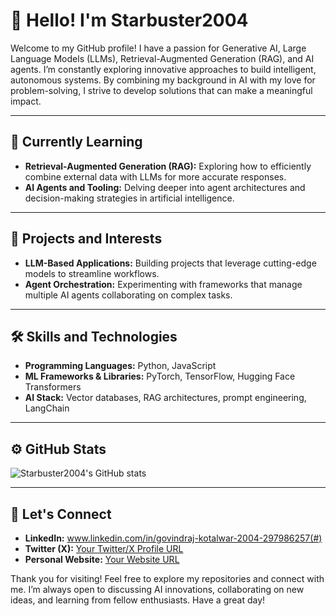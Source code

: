 # 👋 Hello! I'm Starbuster2004

Welcome to my GitHub profile! I have a passion for Generative AI, Large Language Models (LLMs), Retrieval-Augmented Generation (RAG), and AI agents. I’m constantly exploring innovative approaches to build intelligent, autonomous systems. By combining my background in AI with my love for problem-solving, I strive to develop solutions that can make a meaningful impact.

---

## 🌱 Currently Learning

- **Retrieval-Augmented Generation (RAG):** Exploring how to efficiently combine external data with LLMs for more accurate responses.  
- **AI Agents and Tooling:** Delving deeper into agent architectures and decision-making strategies in artificial intelligence.

---

## 🚀 Projects and Interests

- **LLM-Based Applications:** Building projects that leverage cutting-edge models to streamline workflows.  
- **Agent Orchestration:** Experimenting with frameworks that manage multiple AI agents collaborating on complex tasks.

---

## 🛠️ Skills and Technologies

- **Programming Languages:** Python, JavaScript  
- **ML Frameworks & Libraries:** PyTorch, TensorFlow, Hugging Face Transformers  
- **AI Stack:** Vector databases, RAG architectures, prompt engineering, LangChain

---

## ⚙️ GitHub Stats

![Starbuster2004's GitHub stats](https://github-readme-stats.vercel.app/api?username=Starbuster2004&show_icons=true&theme=dark)

---

## 💬 Let's Connect

- **LinkedIn:** www.linkedin.com/in/govindraj-kotalwar-2004-297986257(#)
- **Twitter (X):** [Your Twitter/X Profile URL](#)
- **Personal Website:** [Your Website URL](#)

Thank you for visiting! Feel free to explore my repositories and connect with me. I’m always open to discussing AI innovations, collaborating on new ideas, and learning from fellow enthusiasts. Have a great day!
